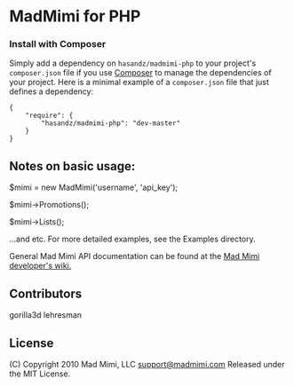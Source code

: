# MadMimi for PHP

### Install with Composer

Simply add a dependency on `hasandz/madmimi-php` to your project's `composer.json` file if you use [Composer](http://getcomposer.org/) to manage the dependencies of your project. Here is a minimal example of a `composer.json` file that just defines a dependency:

    {
        "require": {
            "hasandz/madmimi-php": "dev-master"
        }
    }

## Notes on basic usage:
$mimi = new MadMimi('username', 'api_key');

$mimi->Promotions();

$mimi->Lists();

...and etc. For more detailed examples, see the Examples directory.

General Mad Mimi API documentation can be found at the [Mad Mimi developer's wiki.](http://madmimi.com/developer)

## Contributors
gorilla3d
lehresman

## License
(C) Copyright 2010 Mad Mimi, LLC <support@madmimi.com>
Released under the MIT License.
